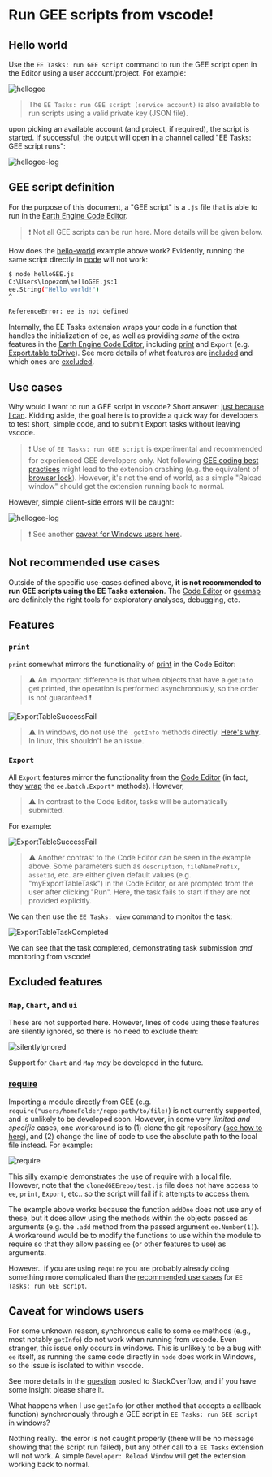 # Run GEE scripts from vscode!

## Hello world

Use the `EE Tasks: run GEE script` command to run the GEE script open in the Editor using a user account/project. For example:

![hellogee](https://raw.githubusercontent.com/gee-community/eetasks/main/docs/assets/helloGEE.PNG)


> The `EE Tasks: run GEE script (service account)` is also available to run scripts using a valid private key (JSON file). 

upon picking an available account (and project, if required), the script is started. If successful, the output will open in a channel called "EE Tasks: GEE script runs":

![hellogee-log](https://raw.githubusercontent.com/gee-community/eetasks/main/docs/assets/helloGEE-log.png)

## GEE script definition

For the purpose of this document, a "GEE script" is a `.js` file that is able to run in the [Earth Engine Code Editor](https://developers.google.com/earth-engine/guides/playground). 

> ❗ Not all GEE scripts can be run here. More details will be given below. 

How does the [hello-world](#hello-world) example above work? Evidently, running the same script directly in [node](https://nodejs.org/en/) will not work:

```bash
$ node helloGEE.js 
C:\Users\lopezom\helloGEE.js:1
ee.String("Hello world!")
^

ReferenceError: ee is not defined
```

Internally, the EE Tasks extension wraps your code in a function that handles the initialization of ee, as well as providing *some* of the extra features in the [Earth Engine Code Editor](https://developers.google.com/earth-engine/guides/playground), including [print](https://developers.google.com/earth-engine/apidocs/print) and `Export` (e.g. [Export.table.toDrive](https://developers.google.com/earth-engine/apidocs/export-table-todrive)). See more details of what features are [included](#features) and which ones are [excluded](#excluded-features). 


## Use cases 

Why would I want to run a GEE script in vscode? Short answer: [just because I can](https://i.kym-cdn.com/entries/icons/original/000/040/653/goldblum-quote.jpeg). Kidding aside, the goal here is to provide a quick way for developers to test short, simple code, and to submit Export tasks without leaving vscode. 

> ❗ Use of `EE Tasks: run GEE script` is experimental and recommended for experienced GEE developers only. Not following [GEE coding best practices](https://developers.google.com/earth-engine/guides/best_practices) might lead to the extension crashing (e.g. the equivalent of [browser lock](https://developers.google.com/earth-engine/guides/debugging#browser-lock)). However, it's not the end of world, as a simple "Reload window" should get the extension running back to normal. 

However, simple client-side errors will be caught:

![hellogee-log](https://raw.githubusercontent.com/gee-community/eetasks/main/docs/assets/helloGEE-syntaxError.png)

> ❗ See another [caveat for Windows users here](#caveat-for-windows-users).

## Not recommended use cases

Outside of the specific use-cases defined above, **it is not recommended to run GEE scripts using the EE Tasks extension**. The [Code Editor](https://code.earthengine.google.com) or [geemap](https://geemap.org) are definitely the right tools for exploratory analyses, debugging, etc. 

## Features 

### `print`

`print` somewhat mirrors the functionality of [print](https://developers.google.com/earth-engine/apidocs/print) in the Code Editor:

>  ⚠️ An important difference is that when objects that have a `getInfo` get printed, the operation is performed asynchronously, so the order is not guaranteed ❗

![ExportTableSuccessFail](https://raw.githubusercontent.com/gee-community/eetasks/main/docs/assets/print.png)

> ⚠️ In windows, do not use the `.getInfo` methods directly. [Here's why](#caveat-for-windows-users). In linux, this shouldn't be an issue.  

### `Export`

All `Export` features mirror the functionality from the [Code Editor](https://developers.google.com/earth-engine/guides/debugging#browser-lock) (in fact, they [wrap](https://github.com/gee-community/eetasks/blob/main/src/utilities/codeEditorUtils.js) the `ee.batch.Export*` methods). However, 

> ⚠️ In contrast to the Code Editor, tasks will be automatically submitted.

For example:

![ExportTableSuccessFail](https://raw.githubusercontent.com/gee-community/eetasks/main/docs/assets/ExportTableSuccessAndFail.png)

> ⚠️ Another contrast to the Code Editor can be seen in the example above. Some parameters such as `description`, `fileNamePrefix`, `assetId`, etc. are either given default values (e.g. "myExportTableTask") in the Code Editor, or are prompted from the user after clicking "Run". Here, the task fails to start if they are not provided explicitly.  

We can then use the `EE Tasks: view` command to monitor the task:

![ExportTableTaskCompleted](https://raw.githubusercontent.com/gee-community/eetasks/main/docs/assets/ExportTableTaskCompleted.png)

We can see that the task completed, demonstrating task submission *and* monitoring from vscode!

## Excluded features

### `Map`, `Chart`, and `ui` 

These are not supported here. However, lines of code using these features are silently ignored, so there is no need to exclude them:

![silentlyIgnored](https://raw.githubusercontent.com/gee-community/eetasks/main/docs/assets/silentlyIgnored.png)

Support for `Chart` and `Map` *may* be developed in the future. 

### [require](https://developers.google.com/earth-engine/apicods/require)

Importing a module directly from GEE (e.g. `require("users/homeFolder/repo:path/to/file)`) is not currently supported, and is unlikely to be developed soon. However, in some very *limited and specific* cases, one workaround is to (1) clone the git repository ([see how to here](https://gis.stackexchange.com/a/315134/67301)), and (2) change the line of code to use the absolute path to the local file instead. For example:

![require](https://raw.githubusercontent.com/gee-community/eetasks/main/docs/assets/require.png)

This silly example demonstrates the use of require with a local file. However, note that the `clonedGEErepo/test.js` file does not have access to `ee`, `print`, `Export`, etc.. so the script will fail if it attempts to access them. 

The example above works because the function `addOne` does not use any of these, but it does allow using the methods within the objects passed as arguments (e.g. the `.add` method from the passed argument `ee.Number(1)`). A workaround would be to modify the functions to use within the module to require so that they allow passing `ee` (or other features to use) as arguments. 

However.. if you are using `require` you are probably already doing something more complicated than the [recommended use cases](#use-cases) for `EE Tasks: run GEE script`. 

## Caveat for windows users

For some unknown reason, synchronous calls to some `ee` methods (e.g., most notably `getInfo`) do not work when running from vscode. Even stranger, this issue only occurs in windows. This is unlikely to be a bug with `ee` itself, as running the same code directly in `node` does work in Windows, so the issue is isolated to within vscode. 

See more details in the [question](https://stackoverflow.com/questions/77436205/synchronous-function-call-to-external-library-within-vscode-freezes-only-in-wind) posted to StackOverflow, and if you have some insight please share it. 

What happens when I use `getInfo` (or other method that accepts a callback function) synchronously through a GEE script in `EE Tasks: run GEE script` in windows? 

Nothing really.. the error is not caught properly (there will be no message showing that the script run failed), but any other call to a `EE Tasks` extension will not work. A simple `Developer: Reload Window` will get the extension working back to normal. 